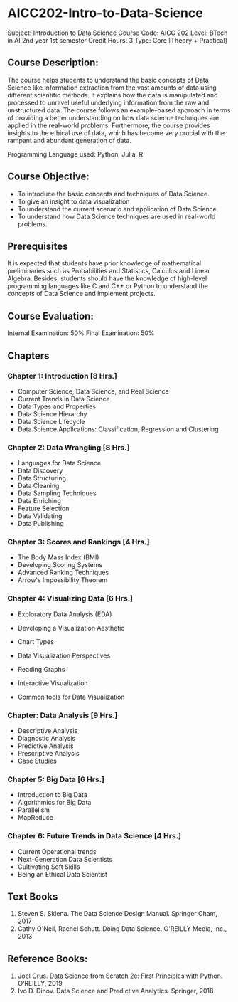 # AICC202-Intro-to-Data-Science

Subject: Introduction to Data Science 
Course Code: AICC 202
Level: BTech in AI 2nd year 1st semester 
Credit Hours: 3
Type: Core [Theory + Practical]

## Course Description:

The course helps students to understand the basic concepts of Data Science like information extraction from the vast amounts of data using different scientific methods. It explains how the data is manipulated and processed to unravel useful underlying information from the raw and unstructured data. The course follows an example-based approach in terms of providing a better understanding on how data science techniques are applied in the real-world problems. Furthermore, the course provides insights to the ethical use of data, which has become very crucial with the rampant and abundant generation of data.

Programming Language used: Python, Julia, R

## Course Objective:

- To introduce the basic concepts and techniques of Data Science.
- To give an insight to data visualization
- To understand the current scenario and application of Data Science.
- To understand how Data Science techniques are used in real-world problems.

## Prerequisites

It is expected that students have prior knowledge of mathematical preliminaries such as Probabilities and Statistics, Calculus and Linear Algebra. Besides, students should have the knowledge of high-level programming languages like C and C++ or Python to understand the concepts of Data Science and implement projects.

## Course Evaluation:

Internal Examination: 50%
Final Examination: 50%

## Chapters

### Chapter 1: Introduction [8 Hrs.]
- Computer Science, Data Science, and Real Science
- Current Trends in Data Science
- Data Types and Properties
- Data Science Hierarchy
- Data Science Lifecycle
- Data Science Applications: Classification, Regression and Clustering

### Chapter 2: Data Wrangling [8 Hrs.]
- Languages for Data Science
- Data Discovery
- Data Structuring
- Data Cleaning
- Data Sampling Techniques
- Data Enriching
- Feature Selection
- Data Validating
- Data Publishing

### Chapter 3: Scores and Rankings [4 Hrs.]
- The Body Mass Index (BMI)
- Developing Scoring Systems
- Advanced Ranking Techniques
- Arrow's Impossibility Theorem

### Chapter 4: Visualizing Data [6 Hrs.]
- Exploratory Data Analysis (EDA)
- Developing a Visualization Aesthetic
- Chart Types
- Data Visualization Perspectives

- Reading Graphs
- Interactive Visualization
- Common tools for Data Visualization

### Chapter: Data Analysis [9 Hrs.]
- Descriptive Analysis
- Diagnostic Analysis
- Predictive Analysis
- Prescriptive Analysis
- Case Studies

### Chapter 5: Big Data [6 Hrs.]
- Introduction to Big Data
- Algorithmics for Big Data
- Parallelism
- MapReduce

### Chapter 6: Future Trends in Data Science [4 Hrs.]
- Current Operational trends
- Next-Generation Data Scientists
- Cultivating Soft Skills
- Being an Ethical Data Scientist


## Text Books
1. Steven S. Skiena. The Data Science Design Manual. Springer Cham, 2017
2. Cathy O'Neil, Rachel Schutt. Doing Data Science. O'REILLY Media, Inc., 2013

## Reference Books:
1. Joel Grus. Data Science from Scratch 2e: First Principles with Python. O’REILLY, 2019
2. Ivo D. Dinov. Data Science and Predictive Analytics. Springer, 2018
